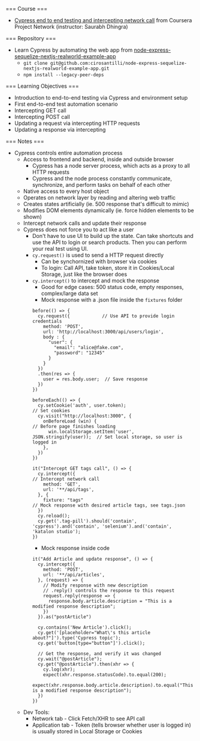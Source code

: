 === Course ===
- [Cypress end to end testing and intercepting network call](https://www.coursera.org/projects/cypress-end-to-end-testing-and-intercepting-network-call) from Coursera Project Network (instructor: Saurabh Dhingra)

=== Repository ===
- Learn Cypress by automating the web app from [node-express-sequelize-nextjs-realworld-example-app](https://github.com/cirosantilli/node-express-sequelize-nextjs-realworld-example-app)
  - `git clone git@github.com:cirosantilli/node-express-sequelize-nextjs-realworld-example-app.git`
  - `npm install --legacy-peer-deps`

=== Learning Objectives ===
- Introduction to end-to-end testing via Cypress and environment setup
- First end-to-end test automation scenario
- Intercepting GET call
- Intercepting POST call
- Updating a request via intercepting HTTP requests
- Updating a response via intercepting

=== Notes ===
- Cypress controls entire automation process
  - Access to frontend and backend, inside and outside browser
    - Cypress has a node server process, which acts as a proxy to all HTTP requests
    - Cypress and the node process constantly communicate, synchronize, and perform tasks on behalf of each other
  - Native access to every host object
  - Operates on network layer by reading and altering web traffic
  - Creates states artificially (ie. 500 response that's difficult to mimic)
  - Modifies DOM elements dynamically (ie. force hidden elements to be shown)
  - Intercept network calls and update their response
  - Cypress does not force you to act like a user
    - Don't have to use UI to build up the state.  Can take shortcuts and use the API to login or search products.  Then you can perform your real test using UI.
    - `cy.request()` is used to send a HTTP request directly
      - Can be synchornized with browser via cookies
      - To login: Call API, take token, store it in Cookies/Local Storage, just like the browser does
    - `cy.intercept()` to intercept and mock the response
      - Good for edge cases: 500 status code, empty responses, complex/large data set
      - Mock response with a .json file inside the `fixtures` folder
      ```
      before(() => {              
        cy.request({            // Use API to provide login credentials
          method: 'POST',
          url: 'http://localhost:3000/api/users/login',
          body : {
            "user": {
              "email": "alice@fake.com",
              "password": "12345"
            }
          }
        })
        .then(res => {
          user = res.body.user;  // Save response
        })
      })

      beforeEach(() => {
        cy.setCookie('auth', user.token);                            // Set cookies
        cy.visit("http://localhost:3000", {
          onBeforeLoad (win) {                                       // Before page finishes loading
            win.localStorage.setItem('user', JSON.stringify(user));  // Set local storage, so user is logged in
          },
        })
      })

      it("Intercept GET tags call", () => {
        cy.intercept({                                               // Intercept network call
          method: 'GET',
          url: '**/api/tags',
        }, {
          fixture: "tags"                                            // Mock response with desired article tags, see tags.json
        })
        cy.reload();
        cy.get('.tag-pill').should('contain', 'cypress').and('contain', 'selenium').and('contain', 'katalon studio');
      })
      ```
      - Mock response inside code
      ```
      it("Add Article and update response", () => {
        cy.intercept({
          method: 'POST',
          url: '**/api/articles',
        }, (request) => {
          // Modify response with new description
          // .reply() controls the response to this request
          request.reply(response => {
            response.body.article.description = "This is a modified response description";
          })
        }).as("postArticle")

        cy.contains('New Article').click();
        cy.get('[placeholder="What\'s this article about?"]').type('Cypress topic');
        cy.get('button[type="button"]').click();

        // Get the response, and verify it was changed
        cy.wait("@postArticle");
        cy.get("@postArticle").then(xhr => {
          cy.log(xhr);
          expect(xhr.response.statusCode).to.equal(200);
          expect(xhr.response.body.article.description).to.equal("This is a modified response description");
        })
      })
      ```
  - Dev Tools:
    - Network tab - Click Fetch/XHR to see API call
    - Application tab - Token (tells browser whether user is logged in) is usually stored in Local Storage or Cookies